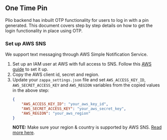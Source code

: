 ## One Time Pin
Plio backend has inbuilt OTP functionality for users to log in with a pin generated. This document covers step by step details on how to get the login functionality in place using OTP.

### Set up AWS SNS
We support text messaging through AWS Simple Notification Service.

1. Set up an IAM user at AWS with full access to SNS. Follow this [AWS guide](https://docs.aws.amazon.com/sns/latest/dg/sns-setting-up.html#create-iam-user) to set it up.
2. Copy the AWS client id, secret and region.
3. Update your `zappa_settings.json` file and set `AWS_ACCESS_KEY_ID`, `AWS_SECRET_ACCESS_KEY` and `AWS_REGION` variables from the copied values in the above step:
    ```json
    {
        "AWS_ACCESS_KEY_ID": "your_aws_key_id",
        "AWS_SECRET_ACCESS_KEY": "your_aws_secret_key",
        "AWS_REGION": "your_aws_region"
    }
    ```
    **NOTE:** Make sure your region & country is supported by AWS SNS. [Read more here](https://docs.aws.amazon.com/sns/latest/dg/sns-supported-regions-countries.html).
